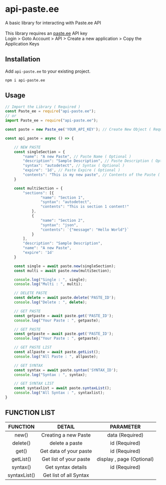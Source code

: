 # **api-paste.ee**

A basic library for interacting with Paste.ee API
<br><br>
This library requires an [paste.ee](https://paste.ee) API key
<br>
Login > Goto Account > API > Create a new application > Copy the Application Keys

## Installation

Add `api-paste.ee` to your existing project.

```
npm i api-paste.ee
```

## Usage

```js
// Import the Library ( Required )
const Paste_ee = require("api-paste.ee");
// or
import Paste_ee = require("api-paste.ee");

const paste = new Paste_ee('YOUR_API_KEY'); // Create New Object ( Required )

const api_paste = async () => {

    // NEW PASTE
    const singleSection = {
        "name": "A new Paste", // Paste Name ( Optional )
        "description": "Sample Description", // Paste Description ( Optional )
        "syntax": "autodetect", // Syntax ( Optional )
        "expire": '1d', // Paste Expire ( Optional )
        "contents": "This is my new paste", // Contents of the Paste ( Required )
    }

    const multiSection = {
        "sections": [{
                "name": "Section 1",
                "syntax": "autodetect",
                "contents": "This is section 1 content!"
            },
            {
                "name": "Section 2",
                "syntax": "json",
                "contents": `{"message": "Hello World"}`
            }
        ],
        "description": "Sample Description",
        "name": "A new Paste",
        "expire": '1d'
    }

    const single = await paste.new(singleSection);
    const multi = await paste.new(multiSection);

    console.log("Single : ", single);
    console.log("Multi : ", multi);

    // DELETE PASTE
    const delete = await paste.delete('PASTE_ID');
    console.log("Delete : ", delete);

    // GET PASTE
    const getpaste = await paste.get('PASTE_ID');
    console.log("Your Paste : ", getpaste);

    // GET PASTE
    const getpaste = await paste.get('PASTE_ID');
    console.log("Your Paste : ", getpaste);

    // GET PASTE LIST
    const allpaste = await paste.getList();
    console.log("All Paste : ", allpaste);

    // GET SYNTAX
    const syntax = await paste.syntax('SYNTAX_ID');
    console.log("Syntax : ", syntax);

    // GET SYNTAX LIST
    const syntaxlist = await paste.syntaxList();
    console.log("All Syntax : ", syntaxlist);
}
```

## **FUNCTION LIST**

| FUNCTION                 | DETAIL         | PARAMETER                 |
| :-----------: | :-----------------------: | :-----------------------: |
| new()         | Creating a new Paste      | data (Required)           |
| delete()      | delete a paste            | id (Required)             |
| get()         | Get data of your paste    | id (Required)             |
| getList()     | Get list of your paste    | display , page (Optional) |
| syntax()      | Get syntax details        | id (Required)             |
| syntaxList()  | Get list of all Syntax    |                           |
